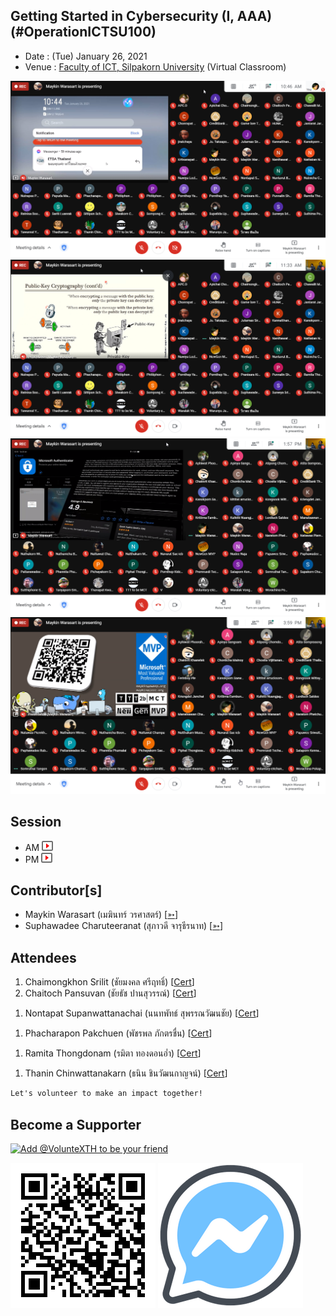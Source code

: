 ## Getting Started in Cybersecurity (I, AAA) (#OperationICTSU100)

+ Date : (Tue) January 26, 2021
+ Venue : [Faculty of ICT, Silpakorn University](https://www.ict.su.ac.th/) (Virtual Classroom)

[![](OperationICTSU100/pic/2021-01-26_104612.png "#OperationICTSU100")](OperationICTSU100/pic/2021-01-26_104612.png)
[![](OperationICTSU100/pic/2021-01-26_113310.png "#OperationICTSU100")](OperationICTSU100/pic/2021-01-26_113310.png)
[![](OperationICTSU100/pic/2021-01-26_135721.png "#OperationICTSU100")](OperationICTSU100/pic/2021-01-26_135721.png)
[![](OperationICTSU100/pic/2021-01-26_155944.png "#OperationICTSU100")](OperationICTSU100/pic/2021-01-26_155944.png)

## Session
+ AM [![](OperationICTSU100/pic/video-youtube.png "#OperationICTSU100")](https://drive.google.com/file/d/1Uow_Slk8LDnTD1sWqC-KRH9pBa2f2Qe1)
+ PM [![](OperationICTSU100/pic/video-youtube.png "#OperationICTSU100")](https://drive.google.com/file/d/1mvcYkmddMy5QLcUmWP1GAtfHKvDhwhos)

## Contributor[s]
+ Maykin Warasart (เมฆินทร์ วรศาสตร์) [[➳](http://mk.in.th)]
+ Suphawadee Charuteeranat (สุภาวดี จารุธีรนาท) [[➳](https://www.facebook.com/thdeemiss03)]

## Attendees
<!--  [[Cert](OperationICTSU100/attendance/xxx.pdf)] -->
<!--
1. Apatcha Sonpray (อพัชชา สนพราย) [[Cert](OperationICTSU100/attendance/VXOpICTSU100-20210126-Apatcha-Sonpray.pdf)]
1. Aphiwat Phoorahong (อภิวัฒน์ ภู่ระหงษ์)
1. Apichai Chomjun (อภิชัย ชมจันทร์) [[Cert](OperationICTSU100/attendance/VXOpICTSU100-20210126-Apichai-Chomjun.pdf)]
1. Apinya Sangsam (อภิญญา สังข์เสม) [[Cert](OperationICTSU100/attendance/VXOpICTSU100-20210126-Apinya-Sangsam.pdf)]
1. Atipong Chomdong (อธิพงศ์ ชมดง) [[Cert](OperationICTSU100/attendance/VXOpICTSU100-20210126-Atipong-Chomdong.pdf)]
1. Atita Somprasong (อทิตา สมประสงค์) [[Cert](OperationICTSU100/attendance/VXOpICTSU100-20210126-Atita-Somprasong.pdf)]
1. Aunniya Vijittanantakul (อันต์ณิญา วิจิตตนันทากุล)
-->

1. Chaimongkhon Srilit (ชัยมงคล ศรีฤทธิ์) [[Cert](OperationICTSU100/attendance/VXOpICTSU100-20210126-Chaimongkhon-Srilit.pdf)]
1. Chaitoch Pansuvan (ชัยธัช ปานสุวรรณ์) [[Cert](OperationICTSU100/attendance/VXOpICTSU100-20210126-Chaitoch-Pansuvan.pdf)]

<!--
1. Chakkrit Khaewlek (จักรกฤษณ์ แก้วเล็ก) [[Cert](OperationICTSU100/attendance/VXOpICTSU100-20210126-Chakkrit-Khaewlek.pdf)]
1. Chanasorn Sretongtae (ชนสรณ์ ศรีทองแท้)
1. Chawalit Marayat (ชวลิต มารยาท) [[Cert](OperationICTSU100/attendance/VXOpICTSU100-20210126-Chawalit-Marayat.pdf)]
1. Chonrapat Settarat (ชนรพัฒน์ เศรษฐรัตน์) [[Cert](OperationICTSU100/attendance/VXOpICTSU100-20210126-Chonrapat-Settarat.pdf)]
1. Chonticha Mainoy (ชลธิชา ไม่น้อย) [[Cert](OperationICTSU100/attendance/VXOpICTSU100-20210126-Chonticha-Mainoy.pdf)]
1. Jantarat Jareonsuk (จันทรัสม์ เจริญสุข) [[Cert](OperationICTSU100/attendance/VXOpICTSU100-20210126-Jantarat-Jareonsuk.pdf)]
1. Jiratchaya Sutawong (จิรัชญา สุตะวงษ์) [[Cert](OperationICTSU100/attendance/VXOpICTSU100-20210126-Jiratchaya-Sutawong.pdf)]
1. Jutamas Siriart (จุฑามาศ ศิริอรรถ)
1. Kannatthanan Biyaem (กันต์ณัฐนันท์ ใบแย้ม) [[Cert](OperationICTSU100/attendance/VXOpICTSU100-20210126-Kannatthanan-Biyaem.pdf)]
1. Kanokporn angkasekwinai (กนกพร อังคเศกวินัย)
1. Kanokporn Saewoon (กนกพร แซ่หวุ่น) [[Cert](OperationICTSU100/attendance/VXOpICTSU100-20210126-Kanokporn-Saewoon.pdf)]
1. Kittitat Arrucksomboon (กิตติธัช อารักษ์สมบูรณ์) [[Cert](OperationICTSU100/attendance/VXOpICTSU100-20210126-Kittitat-Arrucksomboon.pdf)]
1. Kongsook Wittayawanitchai (ก้องสุข วิทยาวนิชชัย)
1. Kriengdet Janchai (เกรียงเดช จันทร์ฉาย) [[Cert](OperationICTSU100/attendance/VXOpICTSU100-20210126-Kriengdet-Janchai.pdf)]
1. Kritsanapat Watcharakriengkrai (กฤษณพัทธ์ วัชระเกรียงไกร) [[Cert](OperationICTSU100/attendance/VXOpICTSU100-20210126-Kritsanapat-W.pdf)]
1. Krittima Eambunnapong (กฤติมา เอี่ยมบรรณพงษ์) [[Cert](OperationICTSU100/attendance/VXOpICTSU100-20210126-Krittima-Eambunnapong.pdf)]
1. Kulkitti Nuangjagoun (กุลกิตติ เนื่องจากอวน)
1. Lerdluk Satdee (เลิศลักษณ์ สาตดี) [[Cert](OperationICTSU100/attendance/VXOpICTSU100-20210126-Lerdluk-Satdee.pdf)]
1. Manatsawan Channarong (มนัสวรรณ ชาญณรงค์)
1. Nanthawat Pinitkijwat (นันทวัฒน์ พินิจกิจวัฒน์) [[Cert](OperationICTSU100/attendance/VXOpICTSU100-20210126-Nanthawat-Pinitkijwat.pdf)]
1. Naratorn Phetchuchat (นราธร เพ็ชรชูชาติ)
1. Natawas Piemkhumdee (ณัฐวัส เปี่ยมขำดี) [[Cert](OperationICTSU100/attendance/VXOpICTSU100-20210126-Natawas-Piemkhumdee.pdf)]
1. Nathakorn Wimonwatwethi (ณฐกร วิมลวัตรเวที) [[Cert](OperationICTSU100/attendance/VXOpICTSU100-20210126-Nathakorn-Wimonwatwethi.pdf)]
1. Nathanicha Boonyaporn (ณัฏฐณิชา บุณยาภรณ์)
1. Nattakan Noichalad (ณัฐกานต์ น้อยฉลาด)
1. Nattawat Champa (ณัฐวรรธน์ จำปา)
1. Natthakarn Massuwan (ณัฐกาญจน์ เมษสุวรรณ)
1. Natthasit Promsorn (ณัฐสิทธิ์ พรมสอน) [[Cert](OperationICTSU100/attendance/VXOpICTSU100-20210126-Natthasit-Promsorn.pdf)]
1. Navarat Sae-ieb (นวรัตน์ แซ่เอี๊ยบ)
1. Nawiya Leelanawalikhit (นวิญา ลีลานวลิขิต)
-->

1. Nontapat Supanwattanachai (นนทพัทธ์ สุพรรณวัฒนชัย) [[Cert](OperationICTSU100/attendance/VXOpICTSU100-20210126-Nontapat-Supanwattanachai.pdf)]

<!--
1. Nuntavut Baongam (นันทวุฒิ บัวงาม)
1. Nuthapong Tungsuk (ณัฐพงศ์ ถึงสุข)
1. Nutnicha Charoenkul (นัฐณิชา เจริญกุล)
1. Nutrapee Phundech (นัฐระพี พันเดช)  [[Cert](OperationICTSU100/attendance/VXOpICTSU100-20210126-Nutrapee-Phundech.pdf)]
1. Pakawat Jundapram (ภควัต จันดาเปรม)
1. Papawee Sriwattana (ปภาวี ศรีวัฒนา)
1. Paphawadee Rubsung (ปภาวดี รูปสูง)
1. Pattarawadee Saebae (ภัทรวดี แซ่เบ้) [[Cert](OperationICTSU100/attendance/VXOpICTSU100-20210126-Pattarawadee-Saebae.pdf)]
1. Payuda Makpasuk (ปยุดา มากผาสุข) [[Cert](OperationICTSU100/attendance/VXOpICTSU100-20210126-Payuda-Makpasuk.pdf)]
-->

1. Phacharapon Pakchuen (พัชรพล ภักตรชื่น) [[Cert](OperationICTSU100/attendance/VXOpICTSU100-20210126-Phacharapon-Pakchuen.pdf)]

<!--
1. Phannita Phumalai (พรรนนิตา ภู่มาลัย)
1. Phittiphon Wangburapapaiboon (พิตติพล หวังบูรพาไพบูลย์) [[Cert](OperationICTSU100/attendance/VXOpICTSU100-20210126-Phittiphon-W.pdf)]
1. Pichayakorn Saenatham (พิชญากรณ์ เสนาธรรม) [[Cert](OperationICTSU100/attendance/VXOpICTSU100-20210126-Pichayakorn-Saenatham.pdf)]
1. Piphat Thongissara (พิพัฒน์ ทองอิสสระ) [[Cert](OperationICTSU100/attendance/VXOpICTSU100-20210126-Piphat-Thongissara.pdf)]
1. Pornthep Kidchob (พรเทพ คิดชอบ)
1. Pornthep Yangsomboon (พรเทพ ยางสมบูรณ์)
1. Pranisara Kijnate (ปาณิสรา กิจเนตร์) [[Cert](OperationICTSU100/attendance/VXOpICTSU100-20210126-Pranisara-Kijnate.pdf)]
1. Premruedi Techaaphichit (เปรมฤดี เตชอภิชิต) [[Cert](OperationICTSU100/attendance/VXOpICTSU100-20210126-Premruedi-Techaaphichit.pdf)]
1. Punnalin Shutrashata (ปัณณลิน ฉัฏฐ์รชฏ)
1. Rachanon Suanma (รชานนท์ สวนมา)
-->

1. Ramita Thongdonam (รมิตา ทองดอนอ่ำ) [[Cert](OperationICTSU100/attendance/VXOpICTSU100-20210126-Ramita-Thongdonam.pdf)]

<!--
1. Ratnisa boonhenglee (รัตน์นิศา บุ้นเฮงหลี)
1. Sariti Luanrak (ศริติ ล่วนรักษ์)
1. Sataporn Kennamthieng (สถาพร เคนน้ำเที่ยง)
1. Sirindhorn Khola (ศิรินธร คอล้า)
1. Sittipon Schrott (สิทธิพล ชร็อตต์) [[Cert](OperationICTSU100/attendance/VXOpICTSU100-20210126-Sittipon-Schrott.pdf)]
1. Siwakorn Chansomboon (ศิวกร จันทร์สมบูรณ์)
1. Sompong Khunthamsiri (สมพงษ์ คุณธรรมสิริ) [[Cert](OperationICTSU100/attendance/VXOpICTSU100-20210126-Sompong-Khunthamsiri.pdf)]
1. Somruthai Tangon (สมฤทัย แตงอ่อน) [[Cert](OperationICTSU100/attendance/VXOpICTSU100-20210126-Somruthai-Tangon.pdf)]
1. Suchawadee Yuedyaow (สุชาวดี ยืดยาว) [[Cert](OperationICTSU100/attendance/VXOpICTSU100-20210126-Suchawadee-Yuedyaow.pdf)]
1. Supakorn Chumsing (ศุภกร ชุมสิงห์) [[Cert](OperationICTSU100/attendance/VXOpICTSU100-20210126-Supakorn-Chumsing.pdf)]
1. Supatida Upan (สุภธิดา อุปัญญ์) [[Cert](OperationICTSU100/attendance/VXOpICTSU100-20210126-Supatida-Upan.pdf)]
1. Sureeya Sriuschariya (สุรีย์ญา ศรีอัจฉริยะ) [[Cert](OperationICTSU100/attendance/VXOpICTSU100-20210126-Sureeya-Sriuschariya.pdf)]
1. Suthima poonsiripipat (สุธิมา พูนศิริพิพัฒน์)
1. Sutthiphon Saengnum (สุทธิพร แสงนุ่ม) [[Cert](OperationICTSU100/attendance/VXOpICTSU100-20210126-Sutthiphon-Saengnum.pdf)]
1. Taksaporn Sinsongserm (ทักษพร สินส่งเสริม) [[Cert](OperationICTSU100/attendance/VXOpICTSU100-20210126-Taksaporn-Sinsongserm.pdf)]
1. Tanyaporn Smittikorakul (ธัญพร สมิทธิกรกุล)
1. Tawanrat Yensook (ธวัลรัตน์ เย็นสุข)
1. Thadtarnan Sangjitpondchok (ทัตธนันท์ สังข์จิตพรโชค) [[Cert](OperationICTSU100/attendance/VXOpICTSU100-20210126-Thadtarnan-Sangjitpondchok.pdf)]
1. Thanapat Kwampean (ธนภัทร ความเพียร)
-->

1. Thanin Chinwattanakarn (ธนิน ชินวัฒนกาญจน์) [[Cert](OperationICTSU100/attendance/VXOpICTSU100-20210126-Thanin-Chinwattanakarn.pdf)]

<!--
1. Varat Tanawatchwarapanya (วรัท ธนวัชร์วรปัญญา)
1. Warachina Pokapanich (วรชินา โภคาพานิชย์) [[Cert](OperationICTSU100/attendance/VXOpICTSU100-20210126-Warachina-Pokapanich.pdf)]
1. Warunyu Jantree (วรัญญู จันทร์ตรี)
1. Wiraphon Khanngoen (วีราพร ขันเงิน) [[Cert](OperationICTSU100/attendance/VXOpICTSU100-20210126-Wiraphon-Khanngoen.pdf)]
-->

```markdown
Let's volunteer to make an impact together!
```

## Become a Supporter

[![](https://scdn.line-apps.com/n/line_add_friends/btn/en.png "Add @VolunteXTH to be your friend")](https://lin.ee/cnIgUj4)

[![](/@VolunteXTH.png "Add @VolunteXTH to be your friend")](https://line.me/R/ti/p/@voluntex)
[![](/fb-m.png "Talk to us via FB messenger")](https://m.me/VolunteXTH)